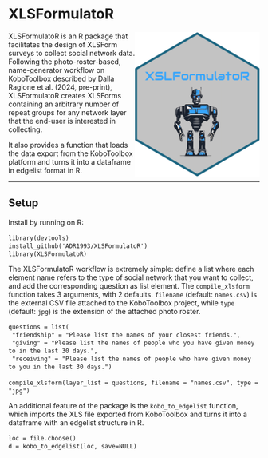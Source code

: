 XLSFormulatoR
========
<img align="right" src="https://github.com/ADR1993/XLSFormulatoR/blob/main/logo.png" alt="logo" width="250"> 

XLSFormulatoR is an R package that facilitates the design of XLSForm surveys to collect social network data.
Following the photo-roster-based, name-generator workflow on KoboToolbox described by Dalla Ragione et al. (2024, pre-print), XLSFormulatoR creates XLSForms containing an arbitrary number of repeat groups for any network layer that the end-user is interested in collecting. 

It also provides a function that loads the data export from the KoboToolbox platform and turns it into a dataframe in edgelist format in R.

-----

Setup
------
Install by running on R:
```{r}
library(devtools)
install_github('ADR1993/XLSFormulatoR')
library(XLSFormulatoR)
```

The XLSFormulatoR workflow is extremely simple: define a list where each element name refers to the type of social network that you want to collect, and add the corresponding question as list element.
The `compile_xlsform` function takes 3 arguments, with 2 defaults. `filename` (default: `names.csv`) is the external CSV file attached to the KoboToolbox project, while `type` (default: `jpg`) is the extension of the attached photo roster. 
```{r}
questions = list(
 "friendship" = "Please list the names of your closest friends.",
 "giving" = "Please list the names of people who you have given money to in the last 30 days.",
 "receiving" = "Please list the names of people who have given money to you in the last 30 days.")

compile_xlsform(layer_list = questions, filename = "names.csv", type = "jpg")
```

An additional feature of the package is the `kobo_to_edgelist` function, which imports the XLS file exported from KoboToolbox and turns it into a dataframe with an edgelist structure in R.
```{r}
loc = file.choose()
d = kobo_to_edgelist(loc, save=NULL)
```


